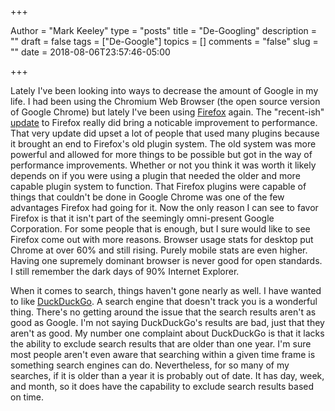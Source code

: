 +++

Author = "Mark Keeley"
type = "posts"
title = "De-Googling"
description = ""
draft = false
tags = ["De-Google"]
topics = []
comments = "false"
slug = ""
date = 2018-08-06T23:57:46-05:00

+++


Lately I've been looking into ways to decrease the amount of Google in my life. I had been using the Chromium Web Browser (the open source version of Google Chrome) but lately I've been using [Firefox](https://firefox.com) again. The "recent-ish" [update](https://blog.mozilla.org/blog/2017/11/14/introducing-firefox-quantum/) to Firefox really did bring a noticable improvement to performance. That very update did upset a lot of people that used many plugins because it brought an end to Firefox's old plugin system. The old system was more powerful and allowed for more things to be possible but got in the way of performance improvements. Whether or not you think it was worth it likely depends on if you were using a plugin that needed the older and more capable plugin system to function. That Firefox plugins were capable of things that couldn't be done in Google Chrome was one of the few advantages Firefox had going for it. Now the only reason I can see to favor Firefox is that it isn't part of the seemingly omni-present Google Corporation. For some people that is enough, but I sure would like to see Firefox come out with more reasons. Browser usage stats for desktop put Chrome at over 60% and still rising. Purely mobile stats are even higher. Having one supremely dominant browser is never good for open standards. I still remember the dark days of 90% Internet Explorer.

When it comes to search, things haven't gone nearly as well. I have wanted to like [DuckDuckGo](https://duckduckgo.com). A search engine that doesn't track you is a wonderful thing. There's no getting around the issue that the search results aren't as good as Google. I'm not saying DuckDuckGo's results are bad, just that they aren't as good. My number one complaint about DuckDuckGo is that it lacks the ability to exclude search results that are older than one year. I'm sure most people aren't even aware that searching within a given time frame is something search engines can do. Nevertheless, for so many of my searches, if it is older than a year it is probably out of date. It has day, week, and month, so it does have the capability to exclude search results based on time. 


<!--more-->
